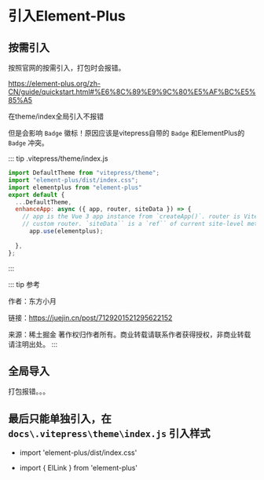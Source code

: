 # 引入Element-Plus


## 按需引入

按照官网的按需引入，打包时会报错。

https://element-plus.org/zh-CN/guide/quickstart.html#%E6%8C%89%E9%9C%80%E5%AF%BC%E5%85%A5

在theme/index全局引入不报错

但是会影响 `Badge` 徽标！原因应该是vitepress自带的 `Badge` 和ElementPlus的 `Badge` 冲突。

::: tip .vitepress/theme/index.js

``` js 
import DefaultTheme from "vitepress/theme";
import "element-plus/dist/index.css";
import elementplus from "element-plus"
export default {
  ...DefaultTheme,
  enhanceApp: async ({ app, router, siteData }) => {
    // app is the Vue 3 app instance from `createApp()`. router is VitePress'
    // custom router. `siteData`` is a `ref`` of current site-level metadata.
      app.use(elementplus);
    
  },
};

```
:::


::: tip 参考

作者：东方小月

链接：https://juejin.cn/post/7129201521295622152

来源：稀土掘金
著作权归作者所有。商业转载请联系作者获得授权，非商业转载请注明出处。
:::



## 全局导入

打包报错。。。



## 最后只能单独引入，在 `docs\.vitepress\theme\index.js` 引入样式

- import 'element-plus/dist/index.css'
  
- import { ElLink } from 'element-plus'
